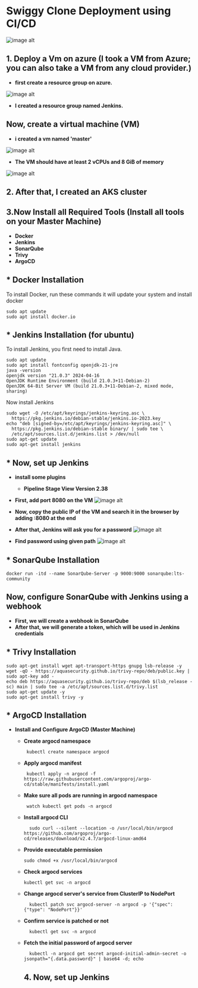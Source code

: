 # Swiggy Clone Deployment using CI/CD
![image alt](https://github.com/mdasad1270/DevOps-Project-Swiggy/blob/master/images/Screenshot%202025-05-28%20224545.png?raw=true)

## 1. Deploy a Vm on azure (I took a VM from Azure; you can also take a VM from any cloud provider.)

- **first create a resource group on azure.**

![image alt ](https://github.com/mdasad1270/DevOps-Project-Swiggy/blob/master/images/Screenshot%202025-05-29%20104807.png?raw=true)

- **I created a resource group named Jenkins.**

## Now, create a virtual machine (VM)

- **i created a vm named 'master'**
 
![image alt](https://github.com/mdasad1270/DevOps-Project-Swiggy/blob/master/images/Screenshot%202025-05-29%20105234.png?raw=true)

- **The VM should have at least 2 vCPUs and 8 GiB of memory**

![image alt](https://github.com/mdasad1270/DevOps-Project-Swiggy/blob/master/images/Screenshot%202025-05-29%20105254.png?raw=true)

## 2. After that, I created an AKS cluster

## 3.Now Install all Required Tools (Install all tools on your Master Machine)
   - **Docker**
   - **Jenkins**
   - **SonarQube**
   - **Trivy**
   - **ArgoCD** 


  ## * Docker Installation
  To install Docker, run these commands it will update your system and install docker
  ```
  sudo apt update
  sudo apt install docker.io
  ```
## * Jenkins Installation (for ubuntu)
To install Jenkins, you first need to install Java.
```
sudo apt update
sudo apt install fontconfig openjdk-21-jre
java -version
openjdk version "21.0.3" 2024-04-16
OpenJDK Runtime Environment (build 21.0.3+11-Debian-2)
OpenJDK 64-Bit Server VM (build 21.0.3+11-Debian-2, mixed mode, sharing)
```
Now install Jenkins
```
sudo wget -O /etc/apt/keyrings/jenkins-keyring.asc \
  https://pkg.jenkins.io/debian-stable/jenkins.io-2023.key
echo "deb [signed-by=/etc/apt/keyrings/jenkins-keyring.asc]" \
  https://pkg.jenkins.io/debian-stable binary/ | sudo tee \
  /etc/apt/sources.list.d/jenkins.list > /dev/null
sudo apt-get update
sudo apt-get install jenkins
```

## * Now, set up Jenkins

  - **install some plugins**
     - **Pipeline Stage View Version 2.38**
  - **First, add port 8080 on the VM**
    ![image alt](https://github.com/mdasad1270/DevOps-Project-Swiggy/blob/master/images/Screenshot%202025-05-29%20163730.png?raw=true)
    
  - **Now, copy the public IP of the VM and search it in the browser by adding :8080 at the end**
    

  - **After that, Jenkins will ask you for a password**
    ![image alt](https://github.com/mdasad1270/DevOps-Project-Swiggy/blob/master/images/Screenshot%202025-05-29%20164157.png?raw=true)

  - **Find password using given path**
     ![image alt](https://github.com/mdasad1270/DevOps-Project-Swiggy/blob/master/images/Screenshot%202025-05-29%20164137.png?raw=true)

## * SonarQube Installation
```
docker run -itd --name SonarQube-Server -p 9000:9000 sonarqube:lts-community
```
## Now, configure SonarQube with Jenkins using a webhook

- **First, we will create a webhook in SonarQube**
- **After that, we will generate a token, which will be used in Jenkins credentials**

## * Trivy Installation
```
sudo apt-get install wget apt-transport-https gnupg lsb-release -y
wget -qO - https://aquasecurity.github.io/trivy-repo/deb/public.key | sudo apt-key add -
echo deb https://aquasecurity.github.io/trivy-repo/deb $(lsb_release -sc) main | sudo tee -a /etc/apt/sources.list.d/trivy.list
sudo apt-get update -y
sudo apt-get install trivy -y
```

## * ArgoCD Installation
- **Install and Configure ArgoCD (Master Machine)**
  - **Create argocd namespace**
     ```
      kubectl create namespace argocd
     ```
  - **Apply argocd manifest**
     ```
      kubectl apply -n argocd -f https://raw.githubusercontent.com/argoproj/argo-cd/stable/manifests/install.yaml
     ```

  - **Make sure all pods are running in argocd namespace**
     ```
      watch kubectl get pods -n argocd
     ```

  - **Install argocd CLI**
    ```
      sudo curl --silent --location -o /usr/local/bin/argocd https://github.com/argoproj/argo-cd/releases/download/v2.4.7/argocd-linux-amd64
    ```

  - **Provide executable permission**
      ```
      sudo chmod +x /usr/local/bin/argocd
      ```

  - **Check argocd services**
      ```
      kubectl get svc -n argocd
      ```

  - **Change argocd server's service from ClusterIP to NodePort**
    ```
      kubectl patch svc argocd-server -n argocd -p '{"spec": {"type": "NodePort"}}'
    ```
  - **Confirm service is patched or not**
    ```
      kubectl get svc -n argocd
    ```
  - **Fetch the initial password of argocd server**  
    ```
      kubectl -n argocd get secret argocd-initial-admin-secret -o jsonpath="{.data.password}" | base64 -d; echo
    ```

    ## 4. Now, set up Jenkins


  


